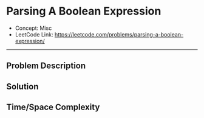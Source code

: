 # Parsing A Boolean Expression

- Concept: Misc
- LeetCode Link: https://leetcode.com/problems/parsing-a-boolean-expression/

---

## Problem Description

## Solution

## Time/Space Complexity

